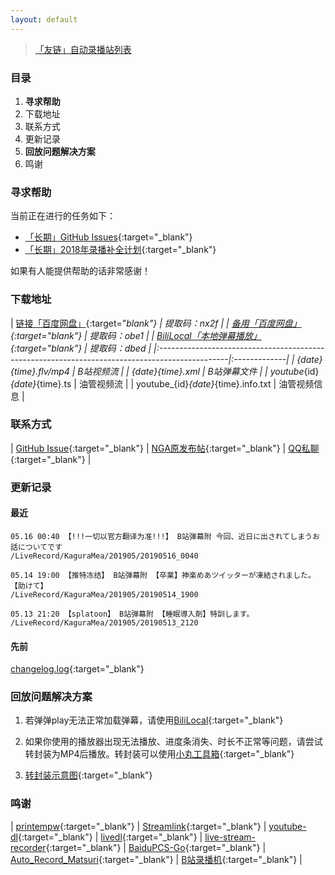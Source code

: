 ```yaml
---
layout: default
---
```


> [「友链」自动录播站列表](./auto-recorder.html)

### 目录

1. **寻求帮助**
2. 下载地址
3. 联系方式
4. 更新记录
5. **回放问题解决方案**
6. 鸣谢

### 寻求帮助

当前正在进行的任务如下：

* [「长期」GitHub Issues](https://github.com/kaguramea-record/kaguramea-record.github.io/issues){:target="_blank"}
* [「长期」2018年录播补全计划](https://github.com/kaguramea-record/kaguramea-record.github.io/issues/7){:target="_blank"}

如果有人能提供帮助的话非常感谢！

### 下载地址

| [链接「百度网盘」](https://pan.baidu.com/s/16u5IpqN0MJ5S_NghWGL3NQ){:target="_blank"}          | 提取码：nx2f |
| [备用「百度网盘」](https://pan.baidu.com/s/1Zl0MRLcxKw4lcIbDDFE9vg){:target="_blank"}          | 提取码：obe1 |
| [BiliLocal「本地弹幕播放」](https://pan.baidu.com/s/1Oi89yTLGZoIQveYj6Ivkrg){:target="_blank"} | 提取码：dbed |
|:-----------------------------------------------------------------------------------------------|:-------------|
| {date}_{time}.flv/mp4                                                                          | B站视频流    |
| {date}_{time}.xml                                                                              | B站弹幕文件  |
| youtube_{id}_{date}_{time}.ts                                                                  | 油管视频流   |
| youtube_{id}_{date}_{time}.info.txt                                                            | 油管视频信息 |

### 联系方式

| [GitHub Issue](https://github.com/kaguramea-record/kaguramea-record.github.io/issues/new/choose){:target="_blank"} | [NGA原发布帖](https://bbs.nga.cn/read.php?tid=16664942){:target="_blank"} | [QQ私聊](http://wpa.qq.com/msgrd?v=3&uin=2366715664&site=qq&menu=yes){:target="_blank"} |

### 更新记录

#### 最近

```
05.16 00:40 【!!!一切以官方翻译为准!!!】 B站弹幕附 今回、近日に出されてしまうお話についてです
/LiveRecord/KaguraMea/201905/20190516_0040

05.14 19:00 【推特冻结】 B站弹幕附 【卒業】神楽めあツイッターが凍結されました。【助けて】
/LiveRecord/KaguraMea/201905/20190514_1900

05.13 21:20 【splatoon】 B站弹幕附 【睡眠導入剤】特訓します。
/LiveRecord/KaguraMea/201905/20190513_2120
```

#### 先前

[changelog.log](https://raw.githubusercontent.com/kaguramea-record/kaguramea-record.github.io/master/changelog.log){:target="_blank"}

### 回放问题解决方案

1. 若弹弹play无法正常加载弹幕，请使用[BiliLocal](https://github.com/AncientLysine/BiliLocal){:target="_blank"}

2. 如果你使用的播放器出现无法播放、进度条消失、时长不正常等问题，请尝试转封装为MP4后播放。转封装可以使用[小丸工具箱](https://maruko.appinn.me/){:target="_blank"}

3. [转封装示意图](https://raw.githubusercontent.com/Kafuziroh/picbkp/master/20190415/-zue37Q5-2wqzK1yT3cSjz-m3.png){:target="_blank"}

### 鸣谢

| [printempw](https://github.com/printempw){:target="_blank"} | [Streamlink](https://github.com/streamlink/streamlink){:target="_blank"} | [youtube-dl](https://github.com/ytdl-org/youtube-dl){:target="_blank"} | [livedl](https://github.com/himananiito/livedl){:target="_blank"} | [live-stream-recorder](https://github.com/printempw/live-stream-recorder){:target="_blank"} | [BaiduPCS-Go](https://github.com/iikira/BaiduPCS-Go){:target="_blank"} | [Auto_Record_Matsuri](https://github.com/fzxiao233/Auto_Record_Matsuri){:target="_blank"} | [B站录播机](http://live.weibo333.com/s/7viudi3BE){:target="_blank"} |
